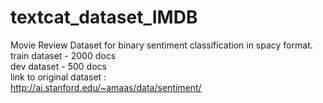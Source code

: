 # textcat_dataset_IMDB
Movie Review Dataset  for binary sentiment classification in spacy format.<br>
train dataset - 2000 docs<br>
dev dataset - 500 docs<br>
link to original dataset :<br>
http://ai.stanford.edu/~amaas/data/sentiment/
